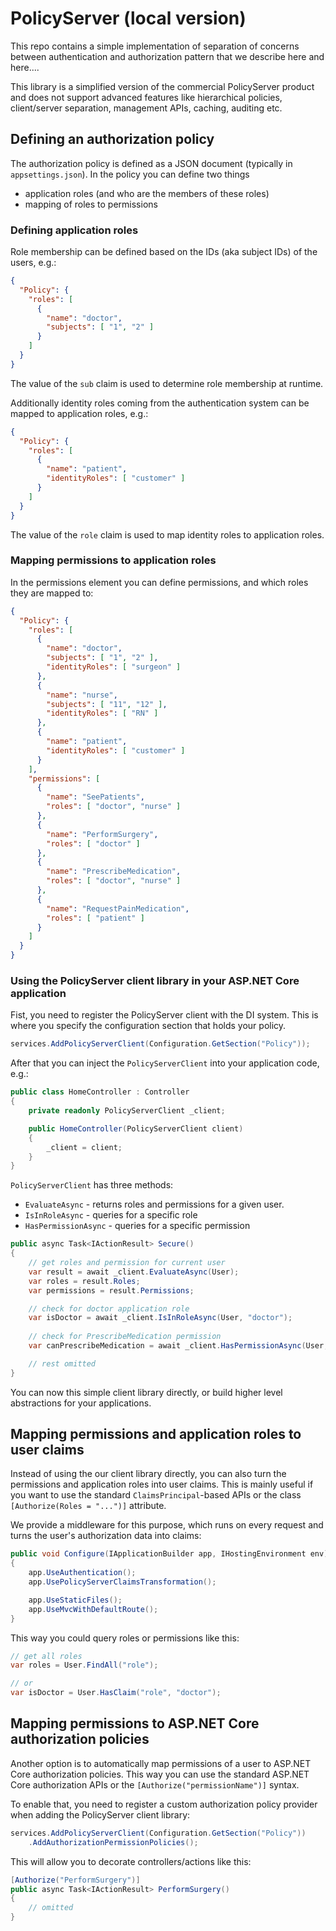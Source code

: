 # PolicyServer (local version)
This repo contains a simple implementation of separation of concerns between authentication and authorization pattern that we describe here and here....

This library is a simplified version of the commercial PolicyServer product and does not support advanced features like hierarchical policies, client/server separation, management APIs, caching, auditing etc.

## Defining an authorization policy
The authorization policy is defined as a JSON document (typically in `appsettings.json`). In the policy you can define two things

* application roles (and who are the members of these roles)
* mapping of roles to permissions

### Defining application roles
Role membership can be defined based on the IDs (aka subject IDs) of the users, e.g.:

```json
{
  "Policy": {
    "roles": [
      {
        "name": "doctor",
        "subjects": [ "1", "2" ]
      }
    ]
  }
}
```

The value of the `sub` claim is used to determine role membership at runtime.

Additionally identity roles coming from the authentication system can be mapped to application roles, e.g.:

```json
{
  "Policy": {
    "roles": [
      {
        "name": "patient",
        "identityRoles": [ "customer" ]
      }
    ]
  }
}
```

The value of the `role` claim is used to map identity roles to application roles.

### Mapping permissions to application roles
In the permissions element you can define permissions, and which roles they are mapped to:

```json
{
  "Policy": {
    "roles": [
      {
        "name": "doctor",
        "subjects": [ "1", "2" ],
        "identityRoles": [ "surgeon" ]
      },
      {
        "name": "nurse",
        "subjects": [ "11", "12" ],
        "identityRoles": [ "RN" ]
      },
      {
        "name": "patient",
        "identityRoles": [ "customer" ]
      }
    ],
    "permissions": [
      {
        "name": "SeePatients",
        "roles": [ "doctor", "nurse" ]
      },
      {
        "name": "PerformSurgery",
        "roles": [ "doctor" ]
      },
      {
        "name": "PrescribeMedication",
        "roles": [ "doctor", "nurse" ]
      },
      {
        "name": "RequestPainMedication",
        "roles": [ "patient" ]
      }
    ]
  }
}
```

### Using the PolicyServer client library in your ASP.NET Core application
Fist, you need to register the PolicyServer client with the DI system. This is where you specify the configuration section that holds your policy.

```csharp
services.AddPolicyServerClient(Configuration.GetSection("Policy"));
```

After that you can inject the `PolicyServerClient` into your application code, e.g.:

```csharp
public class HomeController : Controller
{
    private readonly PolicyServerClient _client;

    public HomeController(PolicyServerClient client)
    {
        _client = client;
    }
}
```

`PolicyServerClient` has three methods:

* `EvaluateAsync` - returns roles and permissions for a given user.
* `IsInRoleAsync` - queries for a specific role
* `HasPermissionAsync` - queries for a specific permission

```csharp
public async Task<IActionResult> Secure()
{
    // get roles and permission for current user
    var result = await _client.EvaluateAsync(User);
    var roles = result.Roles;
    var permissions = result.Permissions;

    // check for doctor application role
    var isDoctor = await _client.IsInRoleAsync(User, "doctor");
    
    // check for PrescribeMedication permission
    var canPrescribeMedication = await _client.HasPermissionAsync(User, "PrescribeMedication");

    // rest omitted
}
```

You can now this simple client library directly, or build higher level abstractions for your applications.

## Mapping permissions and application roles to user claims
Instead of using the our client library directly, you can also turn the permissions and application roles into user claims.
This is mainly useful if you want to use the standard `ClaimsPrincipal`-based APIs or the class `[Authorize(Roles = "...")]` attribute.

We provide a middleware for this purpose, which runs on every request and turns the user's authorization data into claims:

```csharp
public void Configure(IApplicationBuilder app, IHostingEnvironment env)
{
    app.UseAuthentication();
    app.UsePolicyServerClaimsTransformation();

    app.UseStaticFiles();
    app.UseMvcWithDefaultRoute();
}
```

This way you could query roles or permissions like this:

```csharp
// get all roles
var roles = User.FindAll("role");

// or
var isDoctor = User.HasClaim("role", "doctor");
```

## Mapping permissions to ASP.NET Core authorization policies
Another option is to automatically map permissions of a user to ASP.NET Core authorization policies.
This way you can use the standard ASP.NET Core authorization APIs or the `[Authorize("permissionName")]` syntax.

To enable that, you need to register a custom authorization policy provider when adding the PolicyServer client library:

```csharp
services.AddPolicyServerClient(Configuration.GetSection("Policy"))
    .AddAuthorizationPermissionPolicies();
```

This will allow you to decorate controllers/actions like this:

```csharp
[Authorize("PerformSurgery")]
public async Task<IActionResult> PerformSurgery()
{
    // omitted
}
```